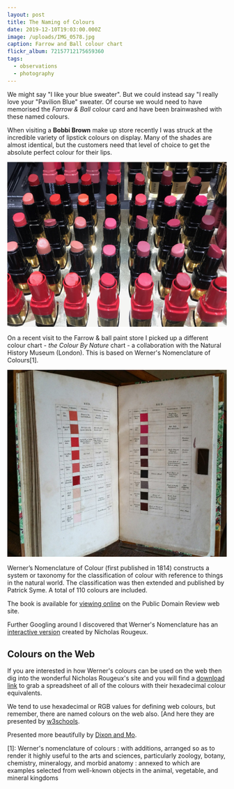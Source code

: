 ```yaml
---
layout: post
title: The Naming of Colours
date: 2019-12-10T19:03:00.000Z
image: /uploads/IMG_0578.jpg
caption: Farrow and Ball colour chart
flickr_album: 72157712175659360
tags:
  - observations
  - photography
---
```

We might say "I like your blue sweater". But we could instead say "I really love your "Pavilion Blue" sweater. Of course we would need to have memorised the *Farrow & Ball* colour card and have been brainwashed with these named colours.

When visiting a **Bobbi Brown** make up store recently I was struck at the incredible variety of lipstick colours on display. Many of the shades are almost identical, but the customers need that level of choice to get the absolute perfect colour for their lips.

![Lipsticks at Bobbi Brown](/uploads/IMG_0576.jpg "Lipsticks at Bobbi Brown")

On a recent visit to the Farrow & ball paint store I picked up a different colour chart -  *the Colour By Nature* chart  - a collaboration with the Natural History Museum (London). This is based on Werner's Nomenclature of Colours\[1].

![Patrick Syme, Werner's nomenclature of colours; Edinburgh: William Blackwood, 1821.](/uploads/WernersNomenclature_02-768x655@2x.jpg "Patrick Syme, Werner's nomenclature of colours; Edinburgh: William Blackwood, 1821.")

Werner’s Nomenclature of Colour (first published in 1814) constructs a system or taxonomy for the classification of colour with reference to things in the natural world. The classification was then extended and published by Patrick Syme. A total of 110 colours are included.

The book is available for [viewing online](https://publicdomainreview.org/collection/werner-s-nomenclature-of-colours-1814 "Public Domain Review") on the Public Domain Review web site.

Further Googling around I discovered that Werner's Nomenclature has an [interactive version](https://www.c82.net/werner "Werner's Nomenclature") created by Nicholas Rougeux.

## Colours on the Web

If you are interested in how Werner's colours can be used on the web then dig into the wonderful Nicholas Rougeux's site and you will find a [download link](https://docs.google.com/spreadsheets/d/10w7UebIDqN6ChEpBwLDQmAgVZZhLtKvnrLeNnBjJmsc/edit?usp=sharing "A spreadsheet of all colours") to grab a spreadsheet of all of the colours with their hexadecimal colour equivalents.

We tend to use hexadecimal or RGB values for defining web colours, but remember, there are named colours on the web also. [And here they are presented by [w3schools](https://www.w3schools.com/colors/colors_names.asp "Look at all these colour names").

Presented more beautifully by [Dixon and Mo](https://htmlcolorcodes.com/color-names/).

[1]: Werner's nomenclature of colours : with additions, arranged so as to render it highly useful to the arts and sciences, particularly zoology, botany, chemistry, mineralogy, and morbid anatomy : annexed to which are examples selected from well-known objects in the animal, vegetable, and mineral kingdoms